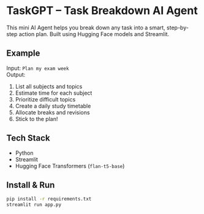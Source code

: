 # TaskGPT – Task Breakdown AI Agent

This mini AI Agent helps you break down any task into a smart, step-by-step action plan. Built using Hugging Face models and Streamlit.

## Example

Input: `Plan my exam week`  
Output:
1. List all subjects and topics  
2. Estimate time for each subject  
3. Prioritize difficult topics  
4. Create a daily study timetable  
5. Allocate breaks and revisions  
6. Stick to the plan!

## Tech Stack
- Python
- Streamlit
- Hugging Face Transformers (`flan-t5-base`)

## Install & Run
```bash
pip install -r requirements.txt
streamlit run app.py
